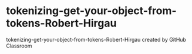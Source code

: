 # tokenizing-get-your-object-from-tokens-Robert-Hirgau
tokenizing-get-your-object-from-tokens-Robert-Hirgau created by GitHub Classroom
